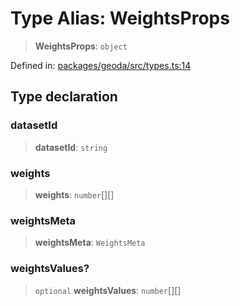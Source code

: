 # Type Alias: WeightsProps

> **WeightsProps**: `object`

Defined in: [packages/geoda/src/types.ts:14](https://github.com/GeoDaCenter/openassistant/blob/2cb8f20a901f3385efeb40778248119c5e49db78/packages/geoda/src/types.ts#L14)

## Type declaration

### datasetId

> **datasetId**: `string`

### weights

> **weights**: `number`[][]

### weightsMeta

> **weightsMeta**: `WeightsMeta`

### weightsValues?

> `optional` **weightsValues**: `number`[][]
